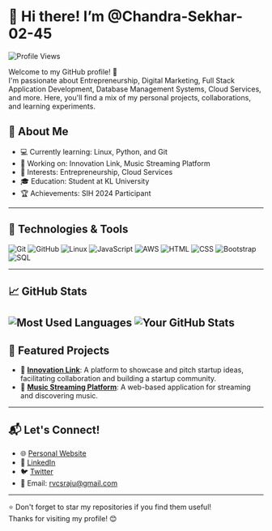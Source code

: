 # 👋 Hi there! I’m @Chandra-Sekhar-02-45

![Profile Views](https://komarev.com/ghpvc/?username=Chandra-Sekhar-02-45&color=blue)

Welcome to my GitHub profile! 🚀  
I'm passionate about Entrepreneurship, Digital Marketing, Full Stack Application Development, Database Management Systems, Cloud Services, and more. Here, you'll find a mix of my personal projects, collaborations, and learning experiments.

## 🌟 About Me

- 💻 Currently learning: Linux, Python, and Git 
- 🔭 Working on: Innovation Link, Music Streaming Platform
- 🌱 Interests: Entrepreneurship, Cloud Services
- 🎓 Education: Student at KL University
- 🏆 Achievements: SIH 2024 Participant

---

## 🔧 Technologies & Tools

![Git](https://img.shields.io/badge/-Git-F05032?logo=git&logoColor=white)
![GitHub](https://img.shields.io/badge/-GitHub-181717?logo=github&logoColor=white)
![Linux](https://img.shields.io/badge/-Linux-FCC624?logo=linux&logoColor=black)
![JavaScript](https://img.shields.io/badge/-JavaScript-F7DF1E?logo=javascript&logoColor=black)
![AWS](https://img.shields.io/badge/-AWS-FF9900?logo=amazon-aws&logoColor=white)
![HTML](https://img.shields.io/badge/-HTML-E34F26?logo=html5&logoColor=white)
![CSS](https://img.shields.io/badge/-CSS-1572B6?logo=css3&logoColor=white)
![Bootstrap](https://img.shields.io/badge/-Bootstrap-563D7C?logo=bootstrap&logoColor=white)
![SQL](https://img.shields.io/badge/-SQL-4479A1?logo=MySQL&logoColor=white)

---

## 📈 GitHub Stats

![Most Used Languages](https://github-readme-stats.vercel.app/api/top-langs/?username=Chandra-Sekhar-02-45&layout=compact&theme=dark)
![Your GitHub Stats](https://github-readme-stats.vercel.app/api?username=Chandra-Sekhar-02-45&show_icons=true&theme=dark)
---



## 📂 Featured Projects

- 🚀 **[Innovation Link](https://github.com/Chandra-Sekhar-02-45/Innovation-Link)**: A platform to showcase and pitch startup ideas, facilitating collaboration and building a startup community.
- 🎵 **[Music Streaming Platform](https://github.com/Chandra-Sekhar-02-45/Music-Streaming-Platform)**: A web-based application for streaming and discovering music.

---

## 📬 Let's Connect!

- 🌐 [Personal Website](https://yourwebsite.com)
- 💼 [LinkedIn](https://www.linkedin.com/in/chandrasekhar45)
- 🐦 [Twitter](https://twitter.com/your-handle)
- 📧 Email: rvcsraju@gmail.com

---

⭐️ Don't forget to star my repositories if you find them useful!  
Thanks for visiting my profile! 😊
